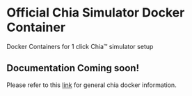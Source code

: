 # Official Chia Simulator Docker Container
 Docker Containers for 1 click Chia™ simulator setup 
## Documentation Coming soon!
Please refer to this [link](https://github.com/Chia-Network/chia-docker/blob/main/readme.md) for general chia docker information.
